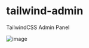 # tailwind-admin
TailwindCSS Admin Panel

![image](https://user-images.githubusercontent.com/20761166/64811583-8de01280-d56b-11e9-9cb9-2c9312bf8ccc.png)
